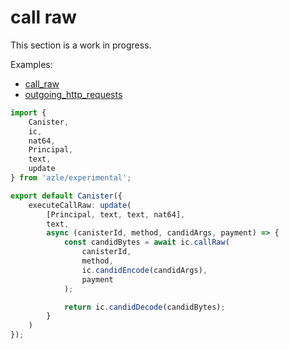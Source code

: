# call raw

This section is a work in progress.

Examples:

- [call_raw](https://github.com/demergent-labs/azle/tree/main/examples/call_raw)
- [outgoing_http_requests](https://github.com/demergent-labs/azle/tree/main/examples/outgoing_http_requests)

```typescript
import {
    Canister,
    ic,
    nat64,
    Principal,
    text,
    update
} from 'azle/experimental';

export default Canister({
    executeCallRaw: update(
        [Principal, text, text, nat64],
        text,
        async (canisterId, method, candidArgs, payment) => {
            const candidBytes = await ic.callRaw(
                canisterId,
                method,
                ic.candidEncode(candidArgs),
                payment
            );

            return ic.candidDecode(candidBytes);
        }
    )
});
```
